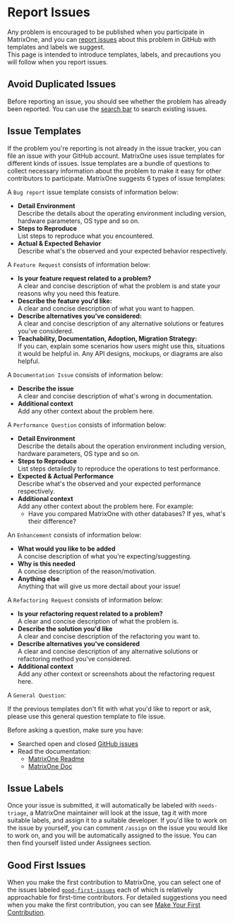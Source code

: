 # **Report Issues**

Any problem is encouraged to be published when you participate in MatrixOne, and you can [report issues](https://github.com/matrixorigin/matrixone/issues/new/choose) about this problem in GitHub with templates and labels we suggest.  
This page is intended to introduce templates, labels, and precautions you will follow when you report issues.

## **Avoid Duplicated Issues**

Before reporting an issue, you should see whether the problem has already been reported. You can use the [search bar](https://docs.github.com/en/issues/tracking-your-work-with-issues/filtering-and-searching-issues-and-pull-requests) to search existing issues.

## **Issue Templates**

If the problem you're reporting is not already in the issue tracker, you can file an issue with your GitHub account. MatrixOne uses issue templates for different kinds of issues. Issue templates are a bundle of questions to collect necessary information about the problem to make it easy for other contributors to participate.
MatrixOne suggests 6 types of issue templates: 

A `Bug report` issue template consists of information below:  

* **Detail Environment**  
  Describe the details about the operating environment including version, hardware parameters, OS type and so on.
* **Steps to Reproduce**  
  List steps to reproduce what you encountered.
* **Actual & Expected Behavior**  
  Describe what's the observed and your expected behavior respectively.

A `Feature Request` consists of information below:  

* **Is your feature request related to a problem?**  
A clear and concise description of what the problem is and state your reasons why you need this feature.
* **Describe the feature you'd like:**  
A clear and concise description of what you want to happen.
* **Describe alternatives you've considered:**  
A clear and concise description of any alternative solutions or features you've considered. 
* **Teachability, Documentation, Adoption, Migration Strategy:**  
If you can, explain some scenarios how users might use this, situations it would be helpful in. Any API designs, mockups, or diagrams are also helpful. 

A `Documentation Issue` consists of information below:  

* **Describe the issue**  
  A clear and concise description of what's wrong in documentation.
* **Additional context**  
  Add any other context about the problem here.

A `Performance Question` consists of information below:  

* **Detail Environment**  
  Describe the details about the operation environment including version, hardware parameters, OS type and so on.
* **Steps to Reproduce**  
  List steps detailedly to reproduce the operations to test performance.
* **Expected & Actual Performance**  
  Describe what's the observed and your expected performance respectively.
* **Additional context**  
  Add any other context about the problem here. For example:  
    * Have you compared MatrixOne with other databases? If yes, what's their difference?

An `Enhancement` consists of information below:  

* **What would you like to be added**  
A concise description of what you're expecting/suggesting.
* **Why is this needed**  
A concise description of the reason/motivation.
* **Anything else**  
Anything that will give us more dectail about your issue!

A `Refactoring Request` consists of information below:  

* **Is your refactoring request related to a problem?**  
A clear and concise description of what the problem is.
* **Describe the solution you'd like**  
A clear and concise description of the refactoring you want to.
* **Describe alternatives you've considered**  
A clear and concise description of any alternative solutions or refactoring method you've considered.
* **Additional context**  
Add any other context or screenshots about the refactoring request here.

A `General Question`:

If the previous templates don't fit with what you'd like to report or ask, please use this general question template to file issue. 

Before asking a question, make sure you have:

- Searched open and closed [GitHub issues](https://github.com/matrixorigin/matrixone/issues)
- Read the documentation:
  - [MatrixOne Readme](https://github.com/matrixorigin/matrixone)
  - [MatrixOne Doc](https://docs.matrixorigin.io/)

## **Issue Labels**

Once your issue is submitted, it will automatically be labeled with `needs-triage`, a MatrixOne maintainer will look at the issue, tag it with more suitable labels, and assign it to a suitable developer. 
If you'd like to work on the issue by yourself, you can comment `/assign` on the issue you would like to work on, and you will be automatically assigned to the issue. You can then find yourself listed under Assignees section.

## **Good First Issues**

When you make the first contribution to MatrixOne, you can select one of the issues labeled [`good-first-issues`](https://github.com/matrixorigin/matrixone/issues?q=is%3Aopen+is%3Aissue+label%3A%22good+first+issue%22) each of which is relatively approachable for first-time contributors.
For detailed suggestions you need when you make the first contribution, you can see [Make Your First Contribution](../make-your-first-contribution.md). 
